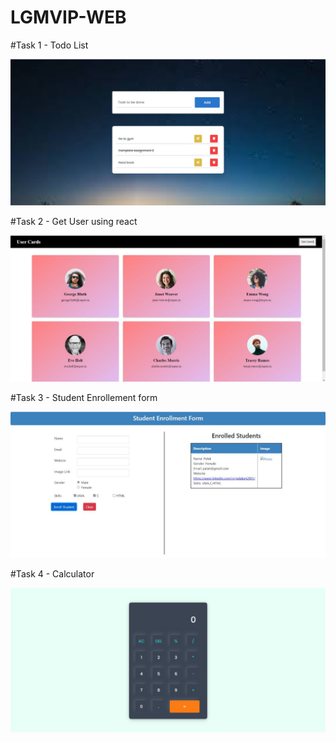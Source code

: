 # LGMVIP-WEB

#Task 1 - Todo List

<img src="todo.jpg">

#Task 2 - Get User using react

<img src="users.jpg">

#Task 3 - Student Enrollement form

<img src="student.jpg">

#Task 4 - Calculator

<img src="calculator.jpg">
